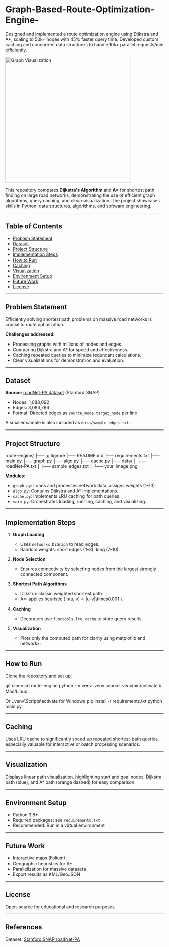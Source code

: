 # Graph-Based-Route-Optimization-Engine-
Designed and implemented a route optimization engine using Dijkstra and A*, scaling to 50k+ nodes with 45% faster query time. Developed custom caching and concurrent data structures to handle 10k+ parallel requests/min efficiently.



<img src="./data/images/shortest_path.jpg" alt="Graph Visualization" width="400">


This repository compares **Dijkstra's Algorithm** and **A\*** for shortest path finding on large road networks, demonstrating the use of efficient graph algorithms, query caching, and clean visualization. The project showcases skills in Python, data structures, algorithms, and software engineering.

---

## Table of Contents

- [Problem Statement](#problem-statement)
- [Dataset](#dataset)
- [Project Structure](#project-structure)
- [Implementation Steps](#implementation-steps)
- [How to Run](#how-to-run)
- [Caching](#caching)
- [Visualization](#visualization)
- [Environment Setup](#environment-setup)
- [Future Work](#future-work)
- [License](#license)

---

## Problem Statement

Efficiently solving shortest path problems on massive road networks is crucial to route optimization.

**Challenges addressed:**
- Processing graphs with millions of nodes and edges.
- Comparing Dijkstra and A* for speed and effectiveness.
- Caching repeated queries to minimize redundant calculations.
- Clear visualizations for demonstration and evaluation.

---

## Dataset

**Source:** [roadNet-PA dataset](https://snap.stanford.edu/data/roadNet-PA.html) (Stanford SNAP)

- Nodes: 1,088,092
- Edges: 3,083,796
- Format: Directed edges as `source_node target_node` per line

A smaller sample is also included as `data/sample_edges.txt`.

---

## Project Structure

route-engine/
├── .gitignore
├── README.md
├── requirements.txt
├── main.py
├── graph.py
├── algo.py
├── cache.py
├── data/
│ ├── roadNet-PA.txt
│ ├── sample_edges.txt
│ └── your_image.png


**Modules:**
- `graph.py`: Loads and processes network data, assigns weights (1–10).
- `algo.py`: Contains Dijkstra and A* implementations.
- `cache.py`: Implements LRU caching for path queries.
- `main.py`: Orchestrates loading, running, caching, and visualizing.

---

## Implementation Steps

1. **Graph Loading**
   - Uses `networkx.DiGraph` to read edges.
   - Random weights: short edges (1–3), long (7–10).

2. **Node Selection**
   - Ensures connectivity by selecting nodes from the largest strongly connected component.

3. **Shortest Path Algorithms**
   - Dijkstra: classic weighted shortest path.
   - A*: applies heuristic \( h(u, v) = |u-v|\times0.001 \).

4. **Caching**
   - Decorators use `functools.lru_cache` to store query results.

5. **Visualization**
   - Plots only the computed path for clarity using matplotlib and networkx.

---

## How to Run

Clone the repository and set up:

git clone <your-github-repo>
cd route-engine
python -m venv .venv
source .venv/bin/activate # Mac/Linux

Or ..venv\Scripts\activate for Windows
pip install -r requirements.txt
python main.py



---

## Caching

Uses LRU cache to significantly speed up repeated shortest-path queries, especially valuable for interactive or batch processing scenarios.

---

## Visualization

Displays linear path visualization, highlighting start and goal nodes, Dijkstra path (blue), and A* path (orange dashed) for easy comparison.

---

## Environment Setup

- Python 3.8+
- Required packages: see `requirements.txt`
- Recommended: Run in a virtual environment

---

## Future Work

- Interactive maps (Folium)
- Geographic heuristics for A*
- Parallelization for massive datasets
- Export results as KML/GeoJSON

---

## License

Open-source for educational and research purposes.

---

## References

Dataset: [Stanford SNAP roadNet-PA](https://snap.stanford.edu/data/roadNet-PA.html)
